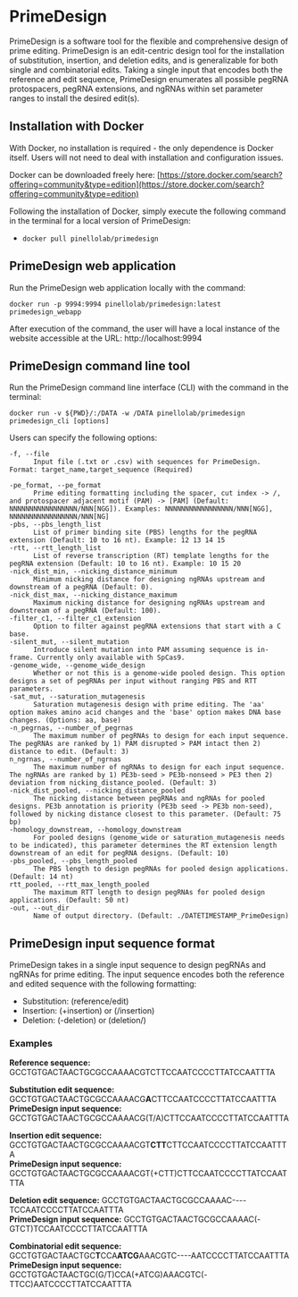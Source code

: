# PrimeDesign

PrimeDesign is a software tool for the flexible and comprehensive design of prime editing. PrimeDesign is an edit-centric design tool for the installation of substitution, insertion, and deletion edits, and is generalizable for both single and combinatorial edits. Taking a single input that encodes both the reference and edit sequence, PrimeDesign enumerates all possible pegRNA protospacers, pegRNA extensions, and ngRNAs within set parameter ranges to install the desired edit(s).

## Installation with Docker

With Docker, no installation is required - the only dependence is Docker itself. Users will not need to deal with installation and configuration issues.

Docker can be downloaded freely here: [https://store.docker.com/search?offering=community&type=edition](https://store.docker.com/search?offering=community&type=edition)

Following the installation of Docker, simply execute the following command in the terminal for a local version of PrimeDesign:
* ```docker pull pinellolab/primedesign```

## PrimeDesign web application

Run the PrimeDesign web application locally with the command:

```
docker run -p 9994:9994 pinellolab/primedesign:latest primedesign_webapp
```
After execution of the command, the user will have a local instance of the website accessible at the URL: http://localhost:9994

## PrimeDesign command line tool

Run the PrimeDesign command line interface (CLI) with the command in the terminal:

```
docker run -v ${PWD}/:/DATA -w /DATA pinellolab/primedesign primedesign_cli [options]
```

Users can specify the following options:
```
-f, --file
      Input file (.txt or .csv) with sequences for PrimeDesign. Format: target_name,target_sequence (Required)

-pe_format, --pe_format
      Prime editing formatting including the spacer, cut index -> /, and protospacer adjacent motif (PAM) -> [PAM] (Default: NNNNNNNNNNNNNNNNN/NNN[NGG]). Examples: NNNNNNNNNNNNNNNNN/NNN[NGG], NNNNNNNNNNNNNNNNN/NNN[NG]
-pbs, --pbs_length_list
      List of primer binding site (PBS) lengths for the pegRNA extension (Default: 10 to 16 nt). Example: 12 13 14 15
-rtt, --rtt_length_list
      List of reverse transcription (RT) template lengths for the pegRNA extension (Default: 10 to 16 nt). Example: 10 15 20
-nick_dist_min, --nicking_distance_minimum
      Minimum nicking distance for designing ngRNAs upstream and downstream of a pegRNA (Default: 0).
-nick_dist_max, --nicking_distance_maximum
      Maximum nicking distance for designing ngRNAs upstream and downstream of a pegRNA (Default: 100).
-filter_c1, --filter_c1_extension
      Option to filter against pegRNA extensions that start with a C base.
-silent_mut, --silent_mutation
      Introduce silent mutation into PAM assuming sequence is in-frame. Currently only available with SpCas9.
-genome_wide, --genome_wide_design
      Whether or not this is a genome-wide pooled design. This option designs a set of pegRNAs per input without ranging PBS and RTT parameters.
-sat_mut, --saturation_mutagenesis
      Saturation mutagenesis design with prime editing. The 'aa' option makes amino acid changes and the 'base' option makes DNA base changes. (Options: aa, base)
-n_pegrnas, --number_of_pegrnas
      The maximum number of pegRNAs to design for each input sequence. The pegRNAs are ranked by 1) PAM disrupted > PAM intact then 2) distance to edit. (Default: 3)
n_ngrnas, --number_of_ngrnas
      The maximum number of ngRNAs to design for each input sequence. The ngRNAs are ranked by 1) PE3b-seed > PE3b-nonseed > PE3 then 2) deviation from nicking_distance_pooled. (Default: 3)
-nick_dist_pooled, --nicking_distance_pooled
      The nicking distance between pegRNAs and ngRNAs for pooled designs. PE3b annotation is priority (PE3b seed -> PE3b non-seed), followed by nicking distance closest to this parameter. (Default: 75 bp)
-homology_downstream, --homology_downstream
      For pooled designs (genome_wide or saturation_mutagenesis needs to be indicated), this parameter determines the RT extension length downstream of an edit for pegRNA designs. (Default: 10)
-pbs_pooled, --pbs_length_pooled
      The PBS length to design pegRNAs for pooled design applications. (Default: 14 nt)
rtt_pooled, --rtt_max_length_pooled
      The maximum RTT length to design pegRNAs for pooled design applications. (Default: 50 nt)
-out, --out_dir
      Name of output directory. (Default: ./DATETIMESTAMP_PrimeDesign)
```
## PrimeDesign input sequence format

PrimeDesign takes in a single input sequence to design pegRNAs and ngRNAs for prime editing. The input sequence encodes both the reference and edited sequence with the following formatting:

* Substitution:     (reference/edit)
* Insertion:        (+insertion) or (/insertion)
* Deletion:         (-deletion) or (deletion/)

### Examples
**Reference sequence:** GCCTGTGACTAACTGCGCCAAAACGTCTTCCAATCCCCTTATCCAATTTA

**Substitution edit sequence:** GCCTGTGACTAACTGCGCCAAAACG**A**CTTCCAATCCCCTTATCCAATTTA<br/>
**PrimeDesign input sequence:** GCCTGTGACTAACTGCGCCAAAACG(T/A)CTTCCAATCCCCTTATCCAATTTA

**Insertion edit sequence:** GCCTGTGACTAACTGCGCCAAAACGT**CTT**CTTCCAATCCCCTTATCCAATTTA<br/>
**PrimeDesign input sequence:** GCCTGTGACTAACTGCGCCAAAACGT(+CTT)CTTCCAATCCCCTTATCCAATTTA

**Deletion edit sequence:** GCCTGTGACTAACTGCGCCAAAAC----TCCAATCCCCTTATCCAATTTA<br/>
**PrimeDesign input sequence:** GCCTGTGACTAACTGCGCCAAAAC(-GTCT)TCCAATCCCCTTATCCAATTTA

**Combinatorial edit sequence:** GCCTGTGACTAACTGC**T**CCA**ATCG**AAACGTC----AATCCCCTTATCCAATTTA<br/>
**PrimeDesign input sequence:** GCCTGTGACTAACTGC(G/T)CCA(+ATCG)AAACGTC(-TTCC)AATCCCCTTATCCAATTTA
